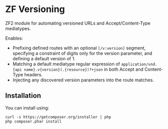 ZF Versioning
=============

ZF2 module for automating versioned URLs and Accept/Content-Type mediatypes.

Enables:

- Prefixing defined routes with an optional `[/v:version]` segment, specifying a
  constraint of digits only for the version parameter, and defining a default
  version of 1.
- Matching a default mediatype regular expression of `application/vnd.{api
  name}.v{version}(.{resource})?+json` in both Accept and Content-Type headers.
- Injecting any discovered version parameters into the route matches.


Installation
------------

You can install using:

```
curl -s https://getcomposer.org/installer | php
php composer.phar install
```
